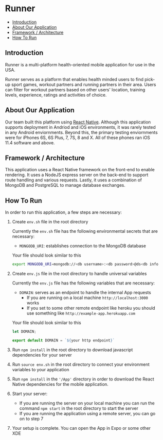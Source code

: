 # Runner
- [Introduction](https://github.com/TScafeJR/Runner/tree/tyrone#introduction)
- [About Our Application](https://github.com/TScafeJR/Runner/tree/tyrone#about-our-application)
- [Framework / Architecture](https://github.com/TScafeJR/Runner/tree/tyrone#frameworkarchitecture)
- [How To Run](https://github.com/TScafeJR/Runner/tree/tyrone#how-to-run)

## Introduction
Runner is a multi-platform health-oriented mobile application for use in the USA.

Runner serves as a platform that enables health minded users to find pick-up sport games, workout partners and running partners
in their area. Users can filter for workout partners based on other users' location, training levels, experience, ratings and activities of choice.

## About Our Application
Our team built this platform using [React Native](https://facebook.github.io/react-native/). Although this application supports deployment in Andriod and iOS environments, it was rarely tested in any Android enviornments. Beyond this, the primary testing enviornments were for iPhones 6S, 6S Plus, 7, 7S, 8 and X. All of these phones ran iOS 11.4 software and above.

## Framework / Architecture
This application uses a React Native framework on the front-end to enable rendering. It uses a NodeJS express server on the back-end to support route handling and various requests. Lastly, it uses a combination of MongoDB and PostgreSQL to manage database exchanges.

## How To Run
In order to run this application, a few steps are necessary:

1. Create ```env.sh``` file in the root directory

    Currently the ```env.sh``` file has the following environmental secrets that are necessary:
    * ```MONGODB_URI```: establishes connection to the MongoDB database

    Your file should look similar to this
    ```sh
    export MONGODB_URI=mongodb://<db username>:<db password>@ds<db information>.mlab.com:<db information>/<db name>
    ```
2. Create ```env.js``` file in the root directory to handle universal variables

    Currently the ```env.js``` file has the following variables that are necessary:
    * ```DOMAIN```: serves as an endpoint to handle the internal App requests
        * If you are running on a local machine ```http://localhost:3000``` works
        * If you set to some other remote endpoint like heroku you should use something like ```http://example-app.herokuapp.com```

    Your file should look similar to this
    ```javascript
    let DOMAIN;

    export default DOMAIN = `${your http endpoint}`
    ```
3. Run ```npm install``` in the root directory to download javascript dependencies for your server
4. Run ```source env.sh``` in the root directory to connect your environment variables to your application
5. Run ```npm install``` in the ```'/App'``` directory in order to download the React Native dependencies for the mobile application.
6. Start your server:
    * If you are running the server on your local machine you can run the command ```npm start``` in the root directory to start the server
    * If you are running the application using a remote server, you can go on to step 7
7. Your setup is complete. You can open the App in Expo or some other XDE